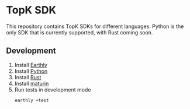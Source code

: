 # TopK SDK

This repository contains TopK SDKs for different languages. Python is the only SDK that is currently supported, with Rust coming soon.

## Development

1. Install [Earthly](https://earthly.dev/get-earthly)
2. Install [Python](https://www.python.org/downloads/)
3. Install [Rust](https://www.rust-lang.org/tools/install)
4. Install [maturin](https://github.com/pyo3/maturin)
5. Run tests in development mode
   ```bash
   earthly +test
   ```
